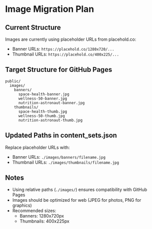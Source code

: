# Image Migration Plan

## Current Structure
Images are currently using placeholder URLs from placehold.co:
- Banner URLs: `https://placehold.co/1280x720/...`
- Thumbnail URLs: `https://placehold.co/400x225/...`

## Target Structure for GitHub Pages
```
public/
  images/
    banners/
      space-health-banner.jpg
      wellness-50-banner.jpg
      nutrition-astronaut-banner.jpg
    thumbnails/
      space-health-thumb.jpg
      wellness-50-thumb.jpg
      nutrition-astronaut-thumb.jpg
```

## Updated Paths in content_sets.json
Replace placeholder URLs with:
- Banner URLs: `./images/banners/filename.jpg`
- Thumbnail URLs: `./images/thumbnails/filename.jpg`

## Notes
- Using relative paths (`./images/`) ensures compatibility with GitHub Pages
- Images should be optimized for web (JPEG for photos, PNG for graphics)
- Recommended sizes:
  - Banners: 1280x720px
  - Thumbnails: 400x225px
